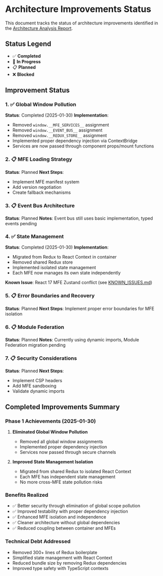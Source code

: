# Architecture Improvements Status

This document tracks the status of architecture improvements identified in the [Architecture Analysis Report](./architecture-analysis-report.md).

## Status Legend
- ✅ **Completed**
- 🚧 **In Progress**
- 📋 **Planned**
- ❌ **Blocked**

## Improvement Status

### 1. ✅ Global Window Pollution
**Status**: Completed (2025-01-30)
**Implementation**:
- Removed `window.__MFE_SERVICES__` assignment
- Removed `window.__EVENT_BUS__` assignment
- Removed `window.__REDUX_STORE__` assignment
- Implemented proper dependency injection via ContextBridge
- Services are now passed through component props/mount functions

### 2. 📋 MFE Loading Strategy
**Status**: Planned
**Next Steps**:
- Implement MFE manifest system
- Add version negotiation
- Create fallback mechanisms

### 3. 📋 Event Bus Architecture
**Status**: Planned
**Notes**: Event bus still uses basic implementation, typed events pending

### 4. ✅ State Management
**Status**: Completed (2025-01-30)
**Implementation**:
- Migrated from Redux to React Context in container
- Removed shared Redux store
- Implemented isolated state management
- Each MFE now manages its own state independently

**Known Issue**: React 17 MFE Zustand conflict (see [KNOWN_ISSUES.md](../../KNOWN_ISSUES.md))

### 5. 📋 Error Boundaries and Recovery
**Status**: Planned
**Next Steps**: Implement proper error boundaries for MFE isolation

### 6. 📋 Module Federation
**Status**: Planned
**Notes**: Currently using dynamic imports, Module Federation migration pending

### 7. 📋 Security Considerations
**Status**: Planned
**Next Steps**:
- Implement CSP headers
- Add MFE sandboxing
- Validate dynamic imports

## Completed Improvements Summary

### Phase 1 Achievements (2025-01-30)
1. **Eliminated Global Window Pollution**
   - Removed all global window assignments
   - Implemented proper dependency injection
   - Services now passed through secure channels

2. **Improved State Management Isolation**
   - Migrated from shared Redux to isolated React Context
   - Each MFE has independent state management
   - No more cross-MFE state pollution risks

### Benefits Realized
- ✅ Better security through elimination of global scope pollution
- ✅ Improved testability with proper dependency injection
- ✅ Enhanced MFE isolation and independence
- ✅ Cleaner architecture without global dependencies
- ✅ Reduced coupling between container and MFEs

### Technical Debt Addressed
- Removed 300+ lines of Redux boilerplate
- Simplified state management with React Context
- Reduced bundle size by removing Redux dependencies
- Improved type safety with TypeScript contexts